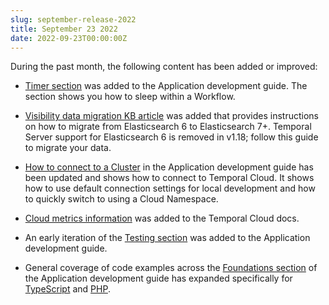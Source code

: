 ```yaml
---
slug: september-release-2022
title: September 23 2022
date: 2022-09-23T00:00:00Z
---
```


During the past month, the following content has been added or improved:

- [Timer section](/dev-guide/features/#timers) was added to the Application development guide.
  The section shows you how to sleep within a Workflow.

- [Visibility data migration KB article](/kb/migrate-visibility-data-from-es6) was added that provides instructions on how to migrate from Elasticsearch 6 to Elasticsearch 7+.
  Temporal Server support for Elasticsearch 6 is removed in v1.18; follow this guide to migrate your data.

- [How to connect to a Cluster](/dev-guide/foundations/#connect-to-a-cluster) in the Application development guide has been updated and shows how to connect to Temporal Cloud.
  It shows how to use default connection settings for local development and how to quickly switch to using a Cloud Namespace.

- [Cloud metrics information](/cloud/how-to-monitor-temporal-cloud-metrics) was added to the Temporal Cloud docs.

- An early iteration of the [Testing section](/dev-guide/testing) was added to the Application development guide.

- General coverage of code examples across the [Foundations section](/dev-guide/foundations) of the Application development guide has expanded specifically for [TypeScript](/dev-guide/foundations?lang=typescript) and [PHP](/dev-guide/foundations?lang=php).
